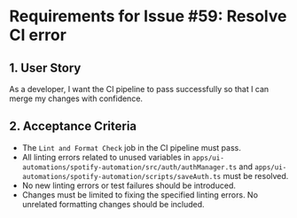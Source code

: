 # Requirements for Issue #59: Resolve CI error

## 1. User Story

As a developer, I want the CI pipeline to pass successfully so that I can merge my changes with confidence.

## 2. Acceptance Criteria

- The `Lint and Format Check` job in the CI pipeline must pass.
- All linting errors related to unused variables in `apps/ui-automations/spotify-automation/src/auth/authManager.ts` and `apps/ui-automations/spotify-automation/scripts/saveAuth.ts` must be resolved.
- No new linting errors or test failures should be introduced.
- Changes must be limited to fixing the specified linting errors. No unrelated formatting changes should be included.

